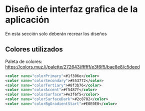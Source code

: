 # Diseño de interfaz grafica de la aplicación

En esta sección solo deberán recrear los diseños

## Colores utilizados

Paleta de colores: https://colors.muz.li/palette/272643/ffffff/e3f6f5/bae8e8/c5deed

```xml
<color name="colorPrimary">#1f306e</color>
<color name="colorSecondary">#553772</color>
<color name="colorTertiary">#8f3b76</color>
<color name="colorAccent">#f5487f</color>
<color name="colorSurface">#e3f6f5</color>
<color name="colorSurfaceDark">#2c8782</color>
<color name="colorBgGradientStart">#E0E0E0</color>
```